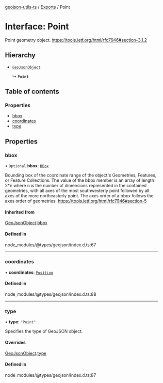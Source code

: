 [geojson-utils-ts](../README.md) / [Exports](../modules.md) / Point

# Interface: Point

Point geometry object.
https://tools.ietf.org/html/rfc7946#section-3.1.2

## Hierarchy

- [`GeoJsonObject`](GeoJsonObject.md)

  ↳ **`Point`**

## Table of contents

### Properties

- [bbox](Point.md#bbox)
- [coordinates](Point.md#coordinates)
- [type](Point.md#type)

## Properties

### bbox

• `Optional` **bbox**: [`BBox`](../modules.md#bbox)

Bounding box of the coordinate range of the object's Geometries, Features, or Feature Collections.
The value of the bbox member is an array of length 2*n where n is the number of dimensions
represented in the contained geometries, with all axes of the most southwesterly point
followed by all axes of the more northeasterly point.
The axes order of a bbox follows the axes order of geometries.
https://tools.ietf.org/html/rfc7946#section-5

#### Inherited from

[GeoJsonObject](GeoJsonObject.md).[bbox](GeoJsonObject.md#bbox)

#### Defined in

node_modules/@types/geojson/index.d.ts:67

___

### coordinates

• **coordinates**: [`Position`](../modules.md#position)

#### Defined in

node_modules/@types/geojson/index.d.ts:88

___

### type

• **type**: ``"Point"``

Specifies the type of GeoJSON object.

#### Overrides

[GeoJsonObject](GeoJsonObject.md).[type](GeoJsonObject.md#type)

#### Defined in

node_modules/@types/geojson/index.d.ts:87
